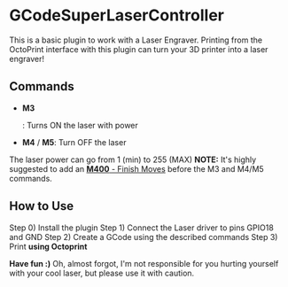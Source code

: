 GCodeSuperLaserController
=========================
This is a basic plugin to work with a Laser Engraver.
Printing from the OctoPrint interface with this plugin can turn your 3D printer into a laser engraver!

Commands
--------
- **M3 <p>**:   Turns ON the laser with power <p>
- **M4** / **M5**:  Turn OFF the laser

The laser power can go from 1 (min) to 255 (MAX)
**NOTE:** It's highly suggested to add an [**M400** - Finish Moves](http://marlinfw.org/docs/gcode/M400.html) before the M3 and M4/M5 commands.

How to Use
----------

Step 0) Install the plugin
Step 1) Connect the Laser driver to pins GPIO18 and GND
Step 2) Create a GCode using the described commands
Step 3) Print **using Octoprint**

**Have fun :)**
Oh, almost forgot, I'm not responsible for you hurting yourself with your cool laser, but please use it with caution.
